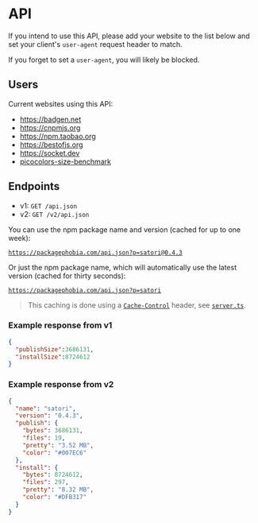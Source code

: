 # API

If you intend to use this API, please add your website to the list below and set your client's `user-agent` request header to match.

If you forget to set a `user-agent`, you will likely be blocked.

## Users

Current websites using this API:

- https://badgen.net
- https://cnpmjs.org
- https://npm.taobao.org
- https://bestofjs.org
- https://socket.dev
- [picocolors-size-benchmark](https://github.com/alexeyraspopov/picocolors/pull/76)

## Endpoints

- v1: `GET /api.json`
- v2: `GET /v2/api.json`

You can use the npm package name and version (cached for up to one week):

[`https://packagephobia.com/api.json?p=satori@0.4.3`](https://packagephobia.com/api.json?p=satori@0.4.3)

Or just the npm package name, which will automatically use the latest version (cached for thirty seconds):

[`https://packagephobia.com/api.json?p=satori`](https://packagephobia.com/api.json?p=satori)

> This caching is done using a [`Cache-Control`](https://developer.mozilla.org/en-US/docs/Web/HTTP/Headers/Cache-Control) header, see [`server.ts`](https://github.com/styfle/packagephobia/blob/main/src/server.ts).

### Example response from v1

```json
{
  "publishSize":3686131,
  "installSize":8724612
}
```

### Example response from v2

```json
{
  "name": "satori",
  "version": "0.4.3",
  "publish": {
    "bytes": 3686131,
    "files": 19,
    "pretty": "3.52 MB",
    "color": "#007EC6"
  },
  "install": {
    "bytes": 8724612,
    "files": 297,
    "pretty": "8.32 MB",
    "color": "#DFB317"
  }
}
```

